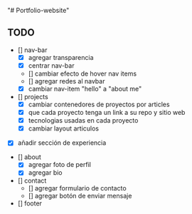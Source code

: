 "# Portfolio-website"

## TODO

- [] nav-bar
  - [x] agregar transparencia
  - [x] centrar nav-bar
  - [] cambiar efecto de hover nav items
  - [] agregar redes al navbar
  - [x] cambiar nav-item "hello" a "about me"
- [] projects
  - [x] cambiar contenedores de proyectos por articles
  - [x] que cada proyecto tenga un link a su repo y sitio web
  - [x] tecnologias usadas en cada proyecto
  - [x] cambiar layout articulos
- [x] añadir sección de experiencia
- [] about
  - [x] agregar foto de perfil
  - [x] agregar bio
- [] contact
  - [] agregar formulario de contacto
  - [] agregar botón de enviar mensaje
- [] footer
